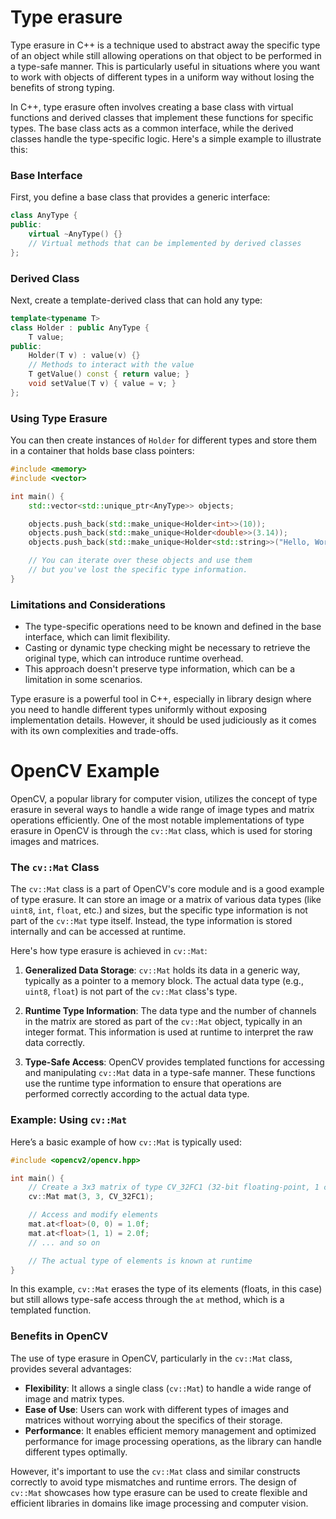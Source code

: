 # Type erasure

Type erasure in C++ is a technique used to abstract away the specific type of an object while still allowing operations on that object to be performed in a type-safe manner. This is particularly useful in situations where you want to work with objects of different types in a uniform way without losing the benefits of strong typing.

In C++, type erasure often involves creating a base class with virtual functions and derived classes that implement these functions for specific types. The base class acts as a common interface, while the derived classes handle the type-specific logic. Here's a simple example to illustrate this:

### Base Interface

First, you define a base class that provides a generic interface:

```cpp
class AnyType {
public:
    virtual ~AnyType() {}
    // Virtual methods that can be implemented by derived classes
};
```

### Derived Class

Next, create a template-derived class that can hold any type:

```cpp
template<typename T>
class Holder : public AnyType {
    T value;
public:
    Holder(T v) : value(v) {}
    // Methods to interact with the value
    T getValue() const { return value; }
    void setValue(T v) { value = v; }
};
```

### Using Type Erasure

You can then create instances of `Holder` for different types and store them in a container that holds base class pointers:

```cpp
#include <memory>
#include <vector>

int main() {
    std::vector<std::unique_ptr<AnyType>> objects;

    objects.push_back(std::make_unique<Holder<int>>(10));
    objects.push_back(std::make_unique<Holder<double>>(3.14));
    objects.push_back(std::make_unique<Holder<std::string>>("Hello, World!"));

    // You can iterate over these objects and use them
    // but you've lost the specific type information.
}
```

### Limitations and Considerations

- The type-specific operations need to be known and defined in the base interface, which can limit flexibility.
- Casting or dynamic type checking might be necessary to retrieve the original type, which can introduce runtime overhead.
- This approach doesn't preserve type information, which can be a limitation in some scenarios.

Type erasure is a powerful tool in C++, especially in library design where you need to handle different types uniformly without exposing implementation details. However, it should be used judiciously as it comes with its own complexities and trade-offs.

# OpenCV Example

OpenCV, a popular library for computer vision, utilizes the concept of type erasure in several ways to handle a wide range of image types and matrix operations efficiently. One of the most notable implementations of type erasure in OpenCV is through the `cv::Mat` class, which is used for storing images and matrices.

### The `cv::Mat` Class

The `cv::Mat` class is a part of OpenCV's core module and is a good example of type erasure. It can store an image or a matrix of various data types (like `uint8`, `int`, `float`, etc.) and sizes, but the specific type information is not part of the `cv::Mat` type itself. Instead, the type information is stored internally and can be accessed at runtime.

Here's how type erasure is achieved in `cv::Mat`:

1. **Generalized Data Storage**: `cv::Mat` holds its data in a generic way, typically as a pointer to a memory block. The actual data type (e.g., `uint8`, `float`) is not part of the `cv::Mat` class's type.

2. **Runtime Type Information**: The data type and the number of channels in the matrix are stored as part of the `cv::Mat` object, typically in an integer format. This information is used at runtime to interpret the raw data correctly.

3. **Type-Safe Access**: OpenCV provides templated functions for accessing and manipulating `cv::Mat` data in a type-safe manner. These functions use the runtime type information to ensure that operations are performed correctly according to the actual data type.

### Example: Using `cv::Mat`

Here’s a basic example of how `cv::Mat` is typically used:

```cpp
#include <opencv2/opencv.hpp>

int main() {
    // Create a 3x3 matrix of type CV_32FC1 (32-bit floating-point, 1 channel)
    cv::Mat mat(3, 3, CV_32FC1);

    // Access and modify elements
    mat.at<float>(0, 0) = 1.0f;
    mat.at<float>(1, 1) = 2.0f;
    // ... and so on

    // The actual type of elements is known at runtime
}
```

In this example, `cv::Mat` erases the type of its elements (floats, in this case) but still allows type-safe access through the `at` method, which is a templated function.

### Benefits in OpenCV

The use of type erasure in OpenCV, particularly in the `cv::Mat` class, provides several advantages:

- **Flexibility**: It allows a single class (`cv::Mat`) to handle a wide range of image and matrix types.
- **Ease of Use**: Users can work with different types of images and matrices without worrying about the specifics of their storage.
- **Performance**: It enables efficient memory management and optimized performance for image processing operations, as the library can handle different types optimally.

However, it's important to use the `cv::Mat` class and similar constructs correctly to avoid type mismatches and runtime errors. The design of `cv::Mat` showcases how type erasure can be used to create flexible and efficient libraries in domains like image processing and computer vision.




